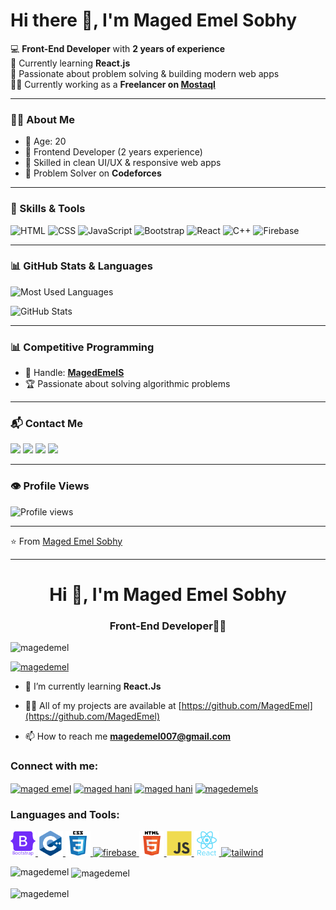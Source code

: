 # Hi there 👋, I'm Maged Emel Sobhy  

💻 **Front-End Developer** with **2 years of experience**  
🌱 Currently learning **React.js**  
🎯 Passionate about problem solving & building modern web apps  
🧑‍💻 Currently working as a **Freelancer on [Mostaql](https://mostaql.com/)**  

---

### 👨‍💻 About Me  
- 🔹 Age: 20  
- 🔹 Frontend Developer (2 years experience)  
- 🔹 Skilled in clean UI/UX & responsive web apps  
- 🔹 Problem Solver on **Codeforces**  

---

### 🚀 Skills & Tools  
<p align="left">
  <img src="https://cdn.jsdelivr.net/gh/devicons/devicon/icons/html5/html5-original.svg" alt="HTML" width="40" height="40"/>
  <img src="https://cdn.jsdelivr.net/gh/devicons/devicon/icons/css3/css3-original.svg" alt="CSS" width="40" height="40"/>
  <img src="https://cdn.jsdelivr.net/gh/devicons/devicon/icons/javascript/javascript-original.svg" alt="JavaScript" width="40" height="40"/>
  <img src="https://cdn.jsdelivr.net/gh/devicons/devicon/icons/bootstrap/bootstrap-original.svg" alt="Bootstrap" width="40" height="40"/>
  <img src="https://cdn.jsdelivr.net/gh/devicons/devicon/icons/react/react-original.svg" alt="React" width="40" height="40"/>
  <img src="https://cdn.jsdelivr.net/gh/devicons/devicon/icons/cplusplus/cplusplus-original.svg" alt="C++" width="40" height="40"/>
  <img src="https://cdn.jsdelivr.net/gh/devicons/devicon/icons/firebase/firebase-plain.svg" alt="Firebase" width="40" height="40"/>
</p>  

---

### 📊 GitHub Stats & Languages  
<p align="left">
  <img src="https://github-readme-stats.vercel.app/api/top-langs/?username=MagedEmelS&layout=compact&theme=tokyonight" alt="Most Used Languages" />
</p>  

<p align="left">
  <img src="https://github-readme-stats.vercel.app/api?username=MagedEmelS&show_icons=true&theme=tokyonight" alt="GitHub Stats" />
</p>  

---

### 📊 Competitive Programming  
- 👤 Handle: **[MagedEmelS](https://codeforces.com/profile/MagedEmelS)**  
- 🏆 Passionate about solving algorithmic problems  

---

### 📬 Contact Me  
<p align="left">
  <a href="mailto:magedemel007@gmail.com"><img src="https://img.shields.io/badge/Gmail-D14836?style=for-the-badge&logo=gmail&logoColor=white"/></a>
  <a href="https://www.linkedin.com/in/maged-emel-sobhy-a5b50a265/"><img src="https://img.shields.io/badge/LinkedIn-0077B5?style=for-the-badge&logo=linkedin&logoColor=white"/></a>
  <a href="https://www.instagram.com/magooood.0/"><img src="https://img.shields.io/badge/Instagram-E4405F?style=for-the-badge&logo=instagram&logoColor=white"/></a>
  <a href="https://www.facebook.com/maged.emel.5"><img src="https://img.shields.io/badge/Facebook-1877F2?style=for-the-badge&logo=facebook&logoColor=white"/></a>
</p>

---

### 👁️ Profile Views  
![Profile views](https://komarev.com/ghpvc/?username=MagedEmelS&color=blue)

---
⭐️ From [Maged Emel Sobhy](https://github.com/MagedEmel)  

--------------------------------------------------------
<h1 align="center">Hi 👋, I'm Maged Emel Sobhy</h1>
<h3 align="center">Front-End Developer👨‍💻</h3>

<p align="left"> <img src="https://komarev.com/ghpvc/?username=magedemel&label=Profile%20views&color=0e75b6&style=flat" alt="magedemel" /> </p>

<p align="left"> <a href="https://github.com/ryo-ma/github-profile-trophy"><img src="https://github-profile-trophy.vercel.app/?username=magedemel" alt="magedemel" /></a> </p>

- 🌱 I’m currently learning **React.Js**

- 👨‍💻 All of my projects are available at [https://github.com/MagedEmel](https://github.com/MagedEmel)

- 📫 How to reach me **magedemel007@gmail.com**

<h3 align="left">Connect with me:</h3>
<p align="left">
<a href="https://linkedin.com/in/maged emel" target="blank"><img align="center" src="https://raw.githubusercontent.com/rahuldkjain/github-profile-readme-generator/master/src/images/icons/Social/linked-in-alt.svg" alt="maged emel" height="30" width="40" /></a>
<a href="https://fb.com/maged hani" target="blank"><img align="center" src="https://raw.githubusercontent.com/rahuldkjain/github-profile-readme-generator/master/src/images/icons/Social/facebook.svg" alt="maged hani" height="30" width="40" /></a>
<a href="https://instagram.com/maged hani" target="blank"><img align="center" src="https://raw.githubusercontent.com/rahuldkjain/github-profile-readme-generator/master/src/images/icons/Social/instagram.svg" alt="maged hani" height="30" width="40" /></a>
<a href="https://codeforces.com/profile/magedemels" target="blank"><img align="center" src="https://raw.githubusercontent.com/rahuldkjain/github-profile-readme-generator/master/src/images/icons/Social/codeforces.svg" alt="magedemels" height="30" width="40" /></a>
</p>

<h3 align="left">Languages and Tools:</h3>
<p align="left"> <a href="https://getbootstrap.com" target="_blank" rel="noreferrer"> <img src="https://raw.githubusercontent.com/devicons/devicon/master/icons/bootstrap/bootstrap-plain-wordmark.svg" alt="bootstrap" width="40" height="40"/> </a> <a href="https://www.w3schools.com/cpp/" target="_blank" rel="noreferrer"> <img src="https://raw.githubusercontent.com/devicons/devicon/master/icons/cplusplus/cplusplus-original.svg" alt="cplusplus" width="40" height="40"/> </a> <a href="https://www.w3schools.com/css/" target="_blank" rel="noreferrer"> <img src="https://raw.githubusercontent.com/devicons/devicon/master/icons/css3/css3-original-wordmark.svg" alt="css3" width="40" height="40"/> </a> <a href="https://firebase.google.com/" target="_blank" rel="noreferrer"> <img src="https://www.vectorlogo.zone/logos/firebase/firebase-icon.svg" alt="firebase" width="40" height="40"/> </a> <a href="https://www.w3.org/html/" target="_blank" rel="noreferrer"> <img src="https://raw.githubusercontent.com/devicons/devicon/master/icons/html5/html5-original-wordmark.svg" alt="html5" width="40" height="40"/> </a> <a href="https://developer.mozilla.org/en-US/docs/Web/JavaScript" target="_blank" rel="noreferrer"> <img src="https://raw.githubusercontent.com/devicons/devicon/master/icons/javascript/javascript-original.svg" alt="javascript" width="40" height="40"/> </a> <a href="https://reactjs.org/" target="_blank" rel="noreferrer"> <img src="https://raw.githubusercontent.com/devicons/devicon/master/icons/react/react-original-wordmark.svg" alt="react" width="40" height="40"/> </a> <a href="https://tailwindcss.com/" target="_blank" rel="noreferrer"> <img src="https://www.vectorlogo.zone/logos/tailwindcss/tailwindcss-icon.svg" alt="tailwind" width="40" height="40"/> </a> </p>

<p><img align="left" src="https://github-readme-stats.vercel.app/api/top-langs?username=magedemel&show_icons=true&locale=en&layout=compact" alt="magedemel" /></p>

<p>&nbsp;<img align="center" src="https://github-readme-stats.vercel.app/api?username=magedemel&show_icons=true&locale=en" alt="magedemel" /></p>

<p><img align="center" src="https://github-readme-streak-stats.herokuapp.com/?user=magedemel&" alt="magedemel" /></p>

